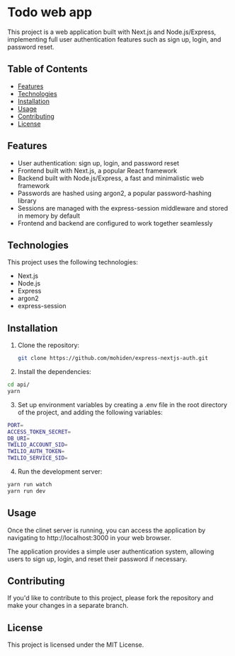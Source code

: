 # Todo web app

This project is a web application built with Next.js and Node.js/Express, implementing full user authentication features such as sign up, login, and password reset.

## Table of Contents

- [Features](#features)
- [Technologies](#technologies)
- [Installation](#installation)
- [Usage](#usage)
- [Contributing](#contributing)
- [License](#license)

## Features

- User authentication: sign up, login, and password reset
- Frontend built with Next.js, a popular React framework
- Backend built with Node.js/Express, a fast and minimalistic web framework
- Passwords are hashed using argon2, a popular password-hashing library
- Sessions are managed with the express-session middleware and stored in memory by default
- Frontend and backend are configured to work together seamlessly

## Technologies

This project uses the following technologies:

- Next.js
- Node.js
- Express
- argon2
- express-session

## Installation

1. Clone the repository:

   ```bash
   git clone https://github.com/mohiden/express-nextjs-auth.git
   ```

2. Install the dependencies:

```bash
cd api/
yarn
```

3. Set up environment variables by creating a .env file in the root directory of the project, and adding the following variables:

```bash
PORT=
ACCESS_TOKEN_SECRET=
DB_URI=
TWILIO_ACCOUNT_SID=
TWILIO_AUTH_TOKEN=
TWILIO_SERVICE_SID=
```

4. Run the development server:

```bash
yarn run watch
yarn run dev
```

## Usage

Once the clinet server is running, you can access the application by navigating to http://localhost:3000 in your web browser.

The application provides a simple user authentication system, allowing users to sign up, login, and reset their password if necessary.

## Contributing

If you'd like to contribute to this project, please fork the repository and make your changes in a separate branch.

## License

This project is licensed under the MIT License.
